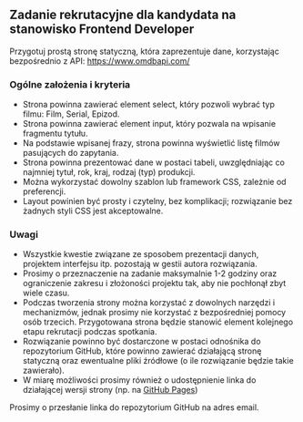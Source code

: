 ## Zadanie rekrutacyjne dla kandydata na stanowisko Frontend Developer 

Przygotuj prostą stronę statyczną, która zaprezentuje dane, korzystając bezpośrednio z API: https://www.omdbapi.com/ 

### Ogólne założenia i kryteria
-  Strona powinna zawierać element select, który pozwoli wybrać typ filmu: Film, Serial, Epizod.
-  Strona powinna zawierać element input, który pozwala na wpisanie fragmentu tytułu.
-  Na podstawie wpisanej frazy, strona powinna wyświetlić listę filmów pasujących do zapytania.
-  Strona powinna prezentować dane w postaci tabeli, uwzględniając co najmniej tytuł, rok, kraj, rodzaj (typ) produkcji.
-  Można wykorzystać dowolny szablon lub framework CSS, zależnie od preferencji.
-  Layout powinien być prosty i czytelny, bez komplikacji; rozwiązanie bez żadnych styli CSS jest akceptowalne.

### Uwagi
-  Wszystkie kwestie związane ze sposobem prezentacji danych, projektem interfejsu itp. pozostają w gestii autora rozwiązania. 
-  Prosimy o przeznaczenie na zadanie maksymalnie 1-2 godziny oraz ograniczenie zakresu i złożoności projektu tak, aby nie pochłonął zbyt wiele czasu.
-  Podczas tworzenia strony można korzystać z dowolnych narzędzi i mechanizmów, jednak prosimy nie korzystać z bezpośredniej pomocy osób trzecich. Przygotowana strona będzie stanowić element kolejnego etapu rekrutacji podczas spotkania.
-  Rozwiązanie powinno być dostarczone w postaci odnośnika do repozytorium GitHub, które powinno zawierać działającą stronę statyczną oraz ewentualne pliki źródłowe (o ile rozwiązanie będzie takie zawierało).
-  W miarę możliwości prosimy również o udostępnienie linka do działającej wersji strony (np. na [GitHub Pages](https://pages.github.com/))

Prosimy o przesłanie linka do repozytorium GitHub na adres email.
